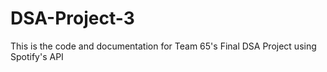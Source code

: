 # DSA-Project-3
This is the code and documentation for Team 65's Final DSA Project using Spotify's API
